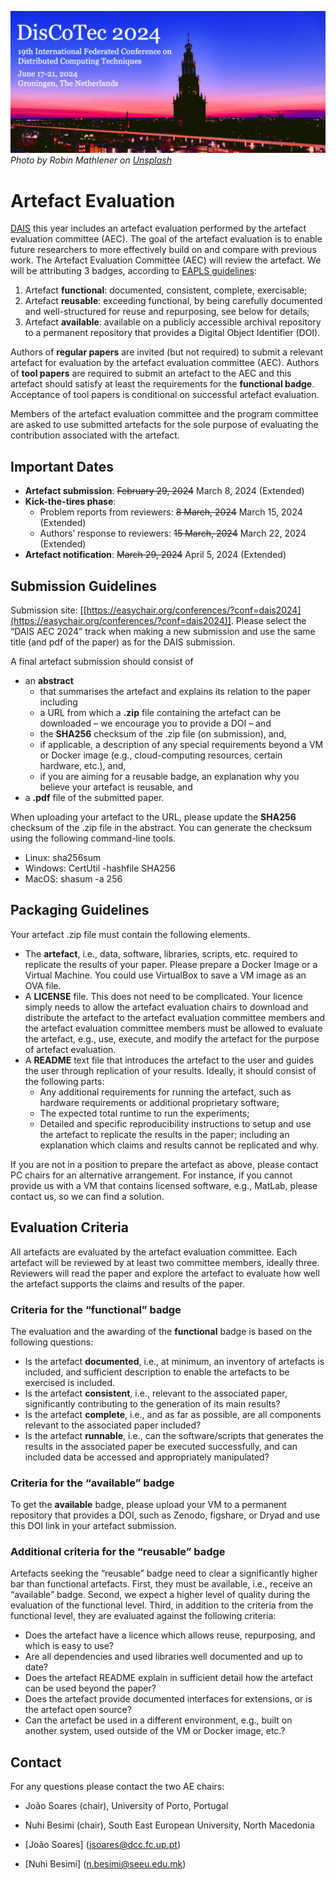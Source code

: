 [![](banner2024.v2.png)](.)
*Photo by Robin Mathlener on [Unsplash](https://unsplash.com/photos/black-concrete-building-during-night-time-3x-fuFPs-G0)*

# Artefact Evaluation
[DAIS](https://www.discotec.org/2024/dais) this year includes an artefact evaluation performed by the artefact evaluation committee (AEC). The goal of the artefact evaluation is to enable future researchers to more effectively build on and compare with previous work. The Artefact Evaluation Committee (AEC) will review the artefact. We will be attributing 3 badges, according to [EAPLS guidelines](https://eapls.org/pages/artifact_badges/):
1.	Artefact **functional**: documented, consistent, complete, exercisable;
2.	Artefact **reusable**: exceeding functional, by being carefully documented and well-structured for reuse and repurposing, see below for details;
3.	Artefact **available**: available on a publicly accessible archival repository to a permanent repository that provides a Digital Object Identifier (DOI).

Authors of **regular papers** are invited (but not required) to submit a relevant artefact for evaluation by the artefact evaluation committee (AEC). Authors of **tool papers** are required to submit an artefact to the AEC and this artefact should satisfy at least the requirements for the **functional badge**. Acceptance of tool papers is conditional on successful artefact evaluation.

Members of the artefact evaluation committee and the program committee are asked to use submitted artefacts for the sole purpose of evaluating the contribution associated with the artefact.

## Important Dates

* **Artefact submission**: ~~February 29, 2024~~ March 8, 2024 (Extended)
* **Kick-the-tires phase**:
  * Problem reports from reviewers: ~~8 March, 2024~~ March 15, 2024 (Extended)
  * Authors’ response to reviewers: ~~15 March, 2024~~ March 22, 2024 (Extended)
* **Artefact notification**: ~~March 29, 2024~~ April 5, 2024 (Extended)

## Submission Guidelines
Submission site: [[https://easychair.org/conferences/?conf=dais2024](https://easychair.org/conferences/?conf=dais2024)]. Please select the “DAIS AEC 2024” track when making a new submission and use the same title (and pdf of the paper) as for the DAIS submission.

A final artefact submission should consist of
* an **abstract**
    * that summarises the artefact and explains its relation to the paper including
    * a URL from which a **.zip** file containing the artefact can be downloaded – we encourage you to provide a DOI – and
    * the **SHA256** checksum of the .zip file (on submission), and,
    * if applicable, a description of any special requirements beyond a VM or Docker image (e.g., cloud-computing resources, certain hardware, etc.), and,
    * if you are aiming for a reusable badge, an explanation why you believe your artefact is reusable, and
* a **.pdf** file of the submitted paper.


When uploading your artefact to the URL, please update the **SHA256** checksum of the .zip file in the abstract. You can generate the checksum using the following command-line tools.
* Linux: sha256sum <file>
* Windows: CertUtil -hashfile <file> SHA256
* MacOS: shasum -a 256 <file>
    
## Packaging Guidelines
Your artefact .zip file must contain the following elements.
* The **artefact**, i.e., data, software, libraries, scripts, etc. required to replicate the results of your paper. Please prepare a Docker Image or a Virtual Machine. You could use VirtualBox to save a VM image as an OVA file.
* A **LICENSE** file. This does not need to be complicated. Your licence simply needs to allow the artefact evaluation chairs to download and distribute the artefact to the artefact evaluation committee members and the artefact evaluation committee members must be allowed to evaluate the artefact, e.g., use, execute, and modify the artefact for the purpose of artefact evaluation.
* A **README** text file that introduces the artefact to the user and guides the user through replication of your results. Ideally, it should consist of the following parts:
    * Any additional requirements for running the artefact, such as hardware requirements or additional proprietary software;
    * The expected total runtime to run the experiments;
    * Detailed and specific reproducibility instructions to setup and use the artefact to replicate the results in the paper; including an explanation which claims and results cannot be replicated and why.
    
If you are not in a position to prepare the artefact as above, please contact PC chairs for an alternative arrangement. For instance, if you cannot provide us with a VM that contains licensed software, e.g., MatLab, please contact us, so we can find a solution.

## Evaluation Criteria
All artefacts are evaluated by the artefact evaluation committee. Each artefact will be reviewed by at least two committee members, ideally three. Reviewers will read the paper and explore the artefact to evaluate how well the artefact supports the claims and results of the paper.
    
### Criteria for the “functional” badge
The evaluation and the awarding of the **functional** badge is based on the following questions:
* Is the artefact **documented**, i.e., at minimum, an inventory of artefacts is included, and sufficient description to enable the artefacts to be exercised is included.
* Is the artefact **consistent**, i.e., relevant to the associated paper, significantly contributing to the generation of its main results?
* Is the artefact **complete**, i.e., and as far as possible, are all components relevant to the associated paper included?
* Is the artefact **runnable**, i.e., can the software/scripts that generates the results in the associated paper be executed successfully, and can included data be accessed and appropriately manipulated?
    
### Criteria for the “available” badge
To get the **available** badge, please upload your VM to a permanent repository that provides a DOI, such as Zenodo, figshare, or Dryad and use this DOI link in your artefact submission.
    
### Additional criteria for the “reusable” badge
Artefacts seeking the “reusable” badge need to clear a significantly higher bar than functional artefacts. First, they must be available, i.e., receive an “available” badge. Second, we expect a higher level of quality during the evaluation of the functional level. Third, in addition to the criteria from the functional level, they are evaluated against the following criteria: 
* Does the artefact have a licence which allows reuse, repurposing, and which is easy to use?
* Are all dependencies and used libraries well documented and up to date?
* Does the artefact README explain in sufficient detail how the artefact can be used beyond the paper?
* Does the artefact provide documented interfaces for extensions, or is the artefact open source?
* Can the artefact be used in a different environment, e.g., built on another system, used outside of the VM or Docker image, etc.?
    
## Contact
For any questions please contact the two AE chairs:
* João Soares (chair), University of Porto, Portugal 
* Nuhi Besimi (chair), South East European University, North Macedonia

* [João Soares] (jsoares@dcc.fc.up.pt)
* [Nuhi Besimi] (n.besimi@seeu.edu.mk)
